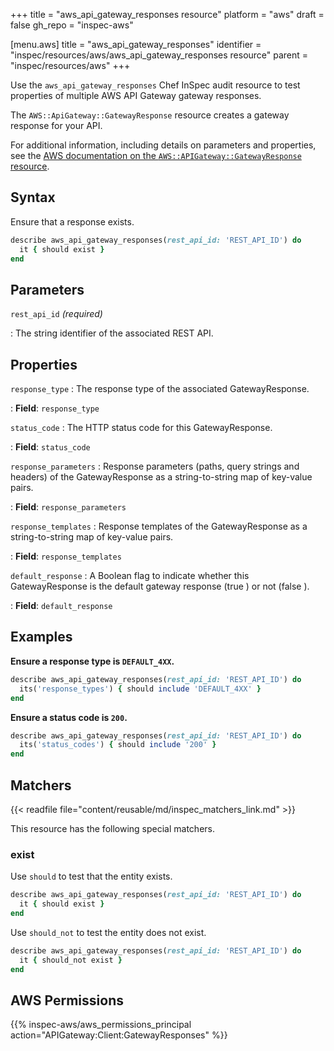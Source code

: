 +++
title = "aws_api_gateway_responses resource"
platform = "aws"
draft = false
gh_repo = "inspec-aws"

[menu.aws]
title = "aws_api_gateway_responses"
identifier = "inspec/resources/aws/aws_api_gateway_responses resource"
parent = "inspec/resources/aws"
+++

Use the `aws_api_gateway_responses` Chef InSpec audit resource to test properties of multiple AWS API Gateway gateway responses.

The `AWS::ApiGateway::GatewayResponse` resource creates a gateway response for your API.

For additional information, including details on parameters and properties, see the [AWS documentation on the `AWS::APIGateway::GatewayResponse` resource](https://docs.aws.amazon.com/AWSCloudFormation/latest/UserGuide/aws-resource-apigateway-gatewayresponse.html).

## Syntax

Ensure that a response exists.

```ruby
describe aws_api_gateway_responses(rest_api_id: 'REST_API_ID') do
  it { should exist }
end
```

## Parameters

`rest_api_id` _(required)_

: The string identifier of the associated REST API.

## Properties

`response_type`
: The response type of the associated GatewayResponse.

: **Field**: `response_type`

`status_code`
: The HTTP status code for this GatewayResponse.

: **Field**: `status_code`

`response_parameters`
: Response parameters (paths, query strings and headers) of the GatewayResponse as a string-to-string map of key-value pairs.

: **Field**: `response_parameters`

`response_templates`
: Response templates of the GatewayResponse as a string-to-string map of key-value pairs.

: **Field**: `response_templates`

`default_response`
: A Boolean flag to indicate whether this GatewayResponse is the default gateway response (true ) or not (false ).

: **Field**: `default_response`

## Examples

**Ensure a response type is `DEFAULT_4XX`.**

```ruby
describe aws_api_gateway_responses(rest_api_id: 'REST_API_ID') do
  its('response_types') { should include 'DEFAULT_4XX' }
end
```

**Ensure a status code is `200`.**

```ruby
describe aws_api_gateway_responses(rest_api_id: 'REST_API_ID') do
  its('status_codes') { should include '200' }
end
```

## Matchers

{{< readfile file="content/reusable/md/inspec_matchers_link.md" >}}

This resource has the following special matchers.

### exist

Use `should` to test that the entity exists.

```ruby
describe aws_api_gateway_responses(rest_api_id: 'REST_API_ID') do
  it { should exist }
end
```

Use `should_not` to test the entity does not exist.

```ruby
describe aws_api_gateway_responses(rest_api_id: 'REST_API_ID') do
  it { should_not exist }
end
```

## AWS Permissions

{{% inspec-aws/aws_permissions_principal action="APIGateway:Client:GatewayResponses" %}}
